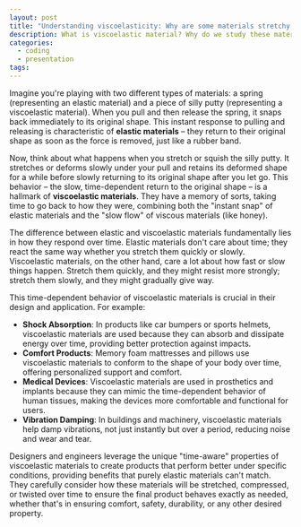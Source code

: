 ```yaml
---
layout: post
title: "Understanding viscoelasticity: Why are some materials stretchy but slow to snap back?"
description: What is viscoelastic material? Why do we study these materials and how do we design products using them?
categories:
  - coding
  - presentation
tags:
---
```


Imagine you're playing with two different types of materials: a spring (representing an elastic material) and a piece of silly putty (representing a viscoelastic material). When you pull and then release the spring, it snaps back immediately to its original shape. This instant response to pulling and releasing is characteristic of **elastic materials** – they return to their original shape as soon as the force is removed, just like a rubber band.

Now, think about what happens when you stretch or squish the silly putty. It stretches or deforms slowly under your pull and retains its deformed shape for a while before slowly returning to its original shape after you let go. This behavior – the slow, time-dependent return to the original shape – is a hallmark of **viscoelastic materials**. They have a memory of sorts, taking time to go back to how they were, combining both the "instant snap" of elastic materials and the "slow flow" of viscous materials (like honey).

The difference between elastic and viscoelastic materials fundamentally lies in how they respond over time. Elastic materials don't care about time; they react the same way whether you stretch them quickly or slowly. Viscoelastic materials, on the other hand, care a lot about how fast or slow things happen. Stretch them quickly, and they might resist more strongly; stretch them slowly, and they might gradually give way.

This time-dependent behavior of viscoelastic materials is crucial in their design and application. For example:

- **Shock Absorption**: In products like car bumpers or sports helmets, viscoelastic materials are used because they can absorb and dissipate energy over time, providing better protection against impacts.
- **Comfort Products**: Memory foam mattresses and pillows use viscoelastic materials to conform to the shape of your body over time, offering personalized support and comfort.
- **Medical Devices**: Viscoelastic materials are used in prosthetics and implants because they can mimic the time-dependent behavior of human tissues, making the devices more comfortable and functional for users.
- **Vibration Damping**: In buildings and machinery, viscoelastic materials help damp vibrations, not just instantly but over a period, reducing noise and wear and tear.

Designers and engineers leverage the unique "time-aware" properties of viscoelastic materials to create products that perform better under specific conditions, providing benefits that purely elastic materials can't match. They carefully consider how these materials will be stretched, compressed, or twisted over time to ensure the final product behaves exactly as needed, whether that's in ensuring comfort, safety, durability, or any other desired property.